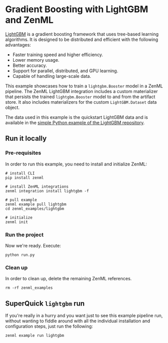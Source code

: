 # Gradient Boosting with LightGBM and ZenML

[LightGBM](https://lightgbm.readthedocs.io/en/latest/) is a gradient boosting framework that uses tree-based learning algorithms. It is designed to be distributed and efficient with the following advantages:

- Faster training speed and higher efficiency.
- Lower memory usage.
- Better accuracy.
- Support for parallel, distributed, and GPU learning.
- Capable of handling large-scale data.

This example showcases how to train a `lightgbm.Booster` model in a ZenML pipeline. The ZenML LightGBM integration includes a custom materializer that persists the trained `lightgbm.Booster` model to and from the artifact store. It also includes materializers for the custom `LightGBM.Dataset` data object.

The data used in this example is the quickstart LightGBM data and is available in the [simple Python example of the LightGBM repository](https://github.com/microsoft/LightGBM/blob/master/examples/python-guide/simple_example.py).

## Run it locally

### Pre-requisites
In order to run this example, you need to install and initialize ZenML:

```shell
# install CLI
pip install zenml

# install ZenML integrations
zenml integration install lightgbm -f

# pull example
zenml example pull lightgbm
cd zenml_examples/lightgbm

# initialize
zenml init
```

### Run the project
Now we're ready. Execute:

```shell
python run.py
```

### Clean up
In order to clean up, delete the remaining ZenML references.

```shell
rm -rf zenml_examples
```

## SuperQuick `lightgbm` run

If you're really in a hurry and you want just to see this example pipeline run,
without wanting to fiddle around with all the individual installation and
configuration steps, just run the following:

```shell
zenml example run lightgbm
```
